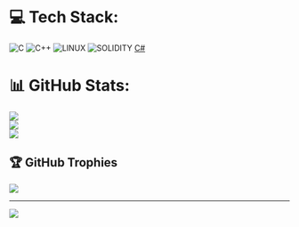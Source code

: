 # 💻 Tech Stack:
![C](https://img.shields.io/badge/c-%2300599C.svg?style=for-the-badge&logo=c&logoColor=white) ![C++](https://img.shields.io/badge/c++-%2300599C.svg?style=for-the-badge&logo=c%2B%2B&logoColor=white) ![LINUX](https://img.shields.io/badge/Linux-FCC624?style=for-the-badge&logo=linux&logoColor=black) ![SOLIDITY]() [C#]()

# 📊 GitHub Stats:
![](https://github-readme-stats.vercel.app/api?username=Bkurekci&theme=blue-green&hide_border=false&include_all_commits=false&count_private=false)<br/>
![](https://github-readme-streak-stats.herokuapp.com/?user=Bkurekci&theme=blue-green&hide_border=false)<br/>
![](https://github-readme-stats.vercel.app/api/top-langs/?username=Bkurekci&theme=blue-green&hide_border=false&include_all_commits=false&count_private=false&layout=compact)

## 🏆 GitHub Trophies
![](https://github-profile-trophy.vercel.app/?username=Bkurekci&theme=juicyfresh&no-frame=false&no-bg=false&margin-w=4)

---
[![](https://visitcount.itsvg.in/api?id=Bkurekci&icon=0&color=7)](https://visitcount.itsvg.in)

<!-- Proudly created with GPRM ( https://gprm.itsvg.in ) -->

